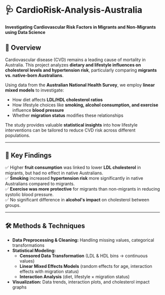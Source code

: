 
# 🩺 CardioRisk-Analysis-Australia  
**Investigating Cardiovascular Risk Factors in Migrants and Non-Migrants using Data Science**  

## 📌 Overview  
Cardiovascular disease (CVD) remains a leading cause of mortality in Australia. This project analyzes **dietary and lifestyle influences on cholesterol levels and hypertension risk**, particularly comparing **migrants vs. native-born Australians**.  

Using data from the **Australian National Health Survey**, we employ **linear mixed models** to investigate:
- How diet affects **LDL/HDL cholesterol ratios**
- How lifestyle choices like **smoking, alcohol consumption, and exercise** influence **blood pressure**
- Whether **migration status** modifies these relationships

The study provides valuable **statistical insights** into how lifestyle interventions can be tailored to reduce CVD risk across different populations.

---

## 🔬 Key Findings  
✅ Higher **fruit consumption** was linked to lower **LDL cholesterol** in migrants, but had no effect in native Australians.  
✅ **Smoking** increased **hypertension risk** more significantly in native Australians compared to migrants.  
✅ **Exercise was more protective** for migrants than non-migrants in reducing systolic blood pressure.  
✅ No significant difference in **alcohol's impact** on cholesterol between groups.  

---

## 🛠 Methods & Techniques  
- **Data Preprocessing & Cleaning:** Handling missing values, categorical transformations  
- **Statistical Modeling:**  
  - **Censored Data Transformation** (LDL & HDL bins → continuous values)  
  - **Linear Mixed Effects Models** (random effects for age, interaction effects with migration status)  
  - **Interaction Analysis** (diet, lifestyle × migration status)  
- **Visualization:** Data trends, interaction plots, and cholesterol impact graphs  


